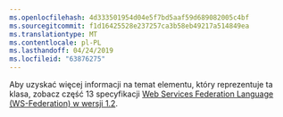 ```yaml
---
ms.openlocfilehash: 4d333501954d04e5f7bd5aaf59d689082005c4bf
ms.sourcegitcommit: f1d16425528e237257ca3b58eb49217a514849ea
ms.translationtype: MT
ms.contentlocale: pl-PL
ms.lasthandoff: 04/24/2019
ms.locfileid: "63876275"
---
```

Aby uzyskać więcej informacji na temat elementu, który reprezentuje ta klasa, zobacz część 13 specyfikacji [Web Services Federation Language (WS-Federation) w wersji 1.2](https://docs.oasis-open.org/wsfed/federation/v1.2/os/ws-federation-1.2-spec-os.html).
